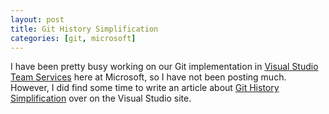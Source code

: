 ```yaml
---
layout: post
title: Git History Simplification
categories: [git, microsoft]
---
```


I have been pretty busy working on our Git implementation in [Visual Studio Team Services](https://www.visualstudio.com/en-us/products/visual-studio-team-services-vs.aspx) here at Microsoft, so I have not been posting much. 
However, I did find some time to write an article about [Git History Simplification](https://www.visualstudio.com/en-us/articles/git-log-history-simplification) over on the Visual Studio site. 
